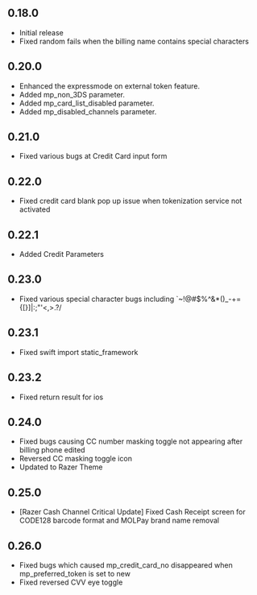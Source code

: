 ## 0.18.0

- Initial release
- Fixed random fails when the billing name contains special characters

## 0.20.0

- Enhanced the expressmode on external token feature.
- Added mp_non_3DS parameter.
- Added mp_card_list_disabled parameter.
- Added mp_disabled_channels parameter.

## 0.21.0
- Fixed various bugs at Credit Card input form

## 0.22.0
- Fixed credit card blank pop up issue when tokenization service not activated

## 0.22.1
- Added Credit Parameters

## 0.23.0
- Fixed various special character bugs including `~!@#$%^&*()_-+={[}]|:;"'<,>.?/

## 0.23.1
- Fixed swift import static_framework

## 0.23.2
- Fixed return result for ios

## 0.24.0
- Fixed bugs causing CC number masking toggle not appearing after billing phone edited
- Reversed CC masking toggle icon
- Updated to Razer Theme

## 0.25.0
- [Razer Cash Channel Critical Update] Fixed Cash Receipt screen for CODE128 barcode format and MOLPay brand name removal

## 0.26.0
- Fixed bugs which caused mp_credit_card_no disappeared when mp_preferred_token is set to new
- Fixed reversed CVV eye toggle